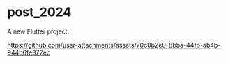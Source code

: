 # post_2024

A new Flutter project.

https://github.com/user-attachments/assets/70c0b2e0-8bba-44fb-ab4b-944b6fe372ec
